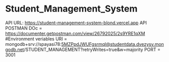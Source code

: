 # Student_Management_System


API URL:  https://student-management-system-blond.vercel.app
API POSTMAN DOc = https://documenter.getpostman.com/view/26792025/2s9YRE1qXM
#Environment veriables
URI = mongodb+srv://spayasi78:5MZPpdJWUFgsrmql@studentdata.dvezysv.mongodb.net/STUDENT_MANAGEMENT?retryWrites=true&w=majority
PORT = 3001
